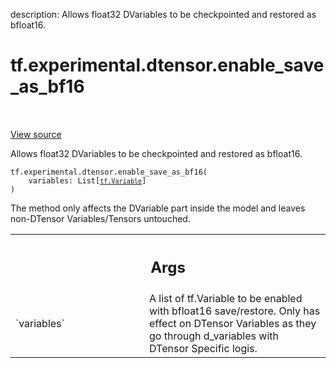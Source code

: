 description: Allows float32 DVariables to be checkpointed and restored as bfloat16.

<div itemscope itemtype="http://developers.google.com/ReferenceObject">
<meta itemprop="name" content="tf.experimental.dtensor.enable_save_as_bf16" />
<meta itemprop="path" content="Stable" />
</div>

# tf.experimental.dtensor.enable_save_as_bf16

<!-- Insert buttons and diff -->

<table class="tfo-notebook-buttons tfo-api nocontent" align="left">

</table>

<a target="_blank" class="external" href="/code/stable/tensorflow/dtensor/python/save_restore.py">View source</a>



Allows float32 DVariables to be checkpointed and restored as bfloat16.


<pre class="devsite-click-to-copy prettyprint lang-py tfo-signature-link">
<code>tf.experimental.dtensor.enable_save_as_bf16(
    variables: List[<a href="../../../tf/Variable.md"><code>tf.Variable</code></a>]
)
</code></pre>



<!-- Placeholder for "Used in" -->

The method only affects the DVariable part inside the model and leaves
non-DTensor Variables/Tensors untouched.

<!-- Tabular view -->
 <table class="responsive fixed orange">
<colgroup><col width="214px"><col></colgroup>
<tr><th colspan="2"><h2 class="add-link">Args</h2></th></tr>

<tr>
<td>
`variables`<a id="variables"></a>
</td>
<td>
A list of tf.Variable to be enabled with bfloat16 save/restore.
Only has effect on DTensor Variables as they go through d_variables with
DTensor Specific logis.
</td>
</tr>
</table>

